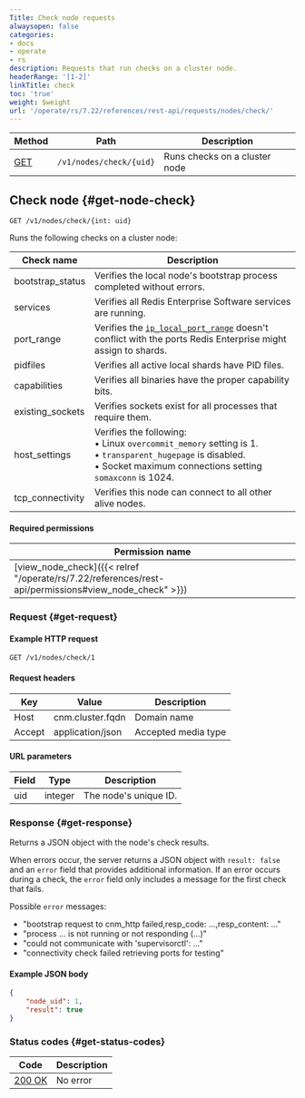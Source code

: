 ```yaml
---
Title: Check node requests
alwaysopen: false
categories:
- docs
- operate
- rs
description: Requests that run checks on a cluster node.
headerRange: '[1-2]'
linkTitle: check
toc: 'true'
weight: $weight
url: '/operate/rs/7.22/references/rest-api/requests/nodes/check/'
---
```


| Method | Path | Description |
|--------|------|-------------|
| [GET](#get-node-check) | `/v1/nodes/check/{uid}` | Runs checks on a cluster node |

## Check node {#get-node-check}

	GET /v1/nodes/check/{int: uid}

Runs the following checks on a cluster node:

| Check name | Description |
|-----------|-------------|
| bootstrap_status | Verifies the local node's bootstrap process completed without errors. |
| services | Verifies all Redis Enterprise Software services are running. |
| port_range | Verifies the [`ip_local_port_range`](https://www.kernel.org/doc/html/latest/networking/ip-sysctl.html) doesn't conflict with the ports Redis Enterprise might assign to shards. |
| pidfiles | Verifies all active local shards have PID files. |
| capabilities | Verifies all binaries have the proper capability bits. |
| existing_sockets | Verifies sockets exist for all processes that require them. |
| host_settings | Verifies the following:<br />• Linux `overcommit_memory` setting is 1.<br />• `transparent_hugepage` is disabled.<br />• Socket maximum connections setting `somaxconn` is 1024. |
| tcp_connectivity | Verifies this node can connect to all other alive nodes. |

#### Required permissions

| Permission name |
|-----------------|
| [view_node_check]({{< relref "/operate/rs/7.22/references/rest-api/permissions#view_node_check" >}}) |

### Request {#get-request} 

#### Example HTTP request

	GET /v1/nodes/check/1


#### Request headers

| Key | Value | Description |
|-----|-------|-------------|
| Host | cnm.cluster.fqdn | Domain name |
| Accept | application/json | Accepted media type |

#### URL parameters

| Field | Type | Description |
|-------|------|-------------|
| uid | integer | The node's unique ID. |


### Response {#get-response} 

Returns a JSON object with the node's check results.

When errors occur, the server returns a JSON object with `result: false` and an `error` field that provides additional information. If an error occurs during a check, the `error` field only includes a message for the first check that fails.

Possible `error` messages:

- "bootstrap request to cnm_http failed,resp_code: ...,resp_content: ..."
- "process ... is not running or not responding (...)"
- "could not communicate with 'supervisorctl': ..."
- "connectivity check failed retrieving ports for testing"

#### Example JSON body

```json
{
    "node_uid": 1,
    "result": true
}
```

### Status codes {#get-status-codes} 

| Code | Description |
|------|-------------|
| [200 OK](https://www.rfc-editor.org/rfc/rfc9110.html#name-200-ok) | No error |
